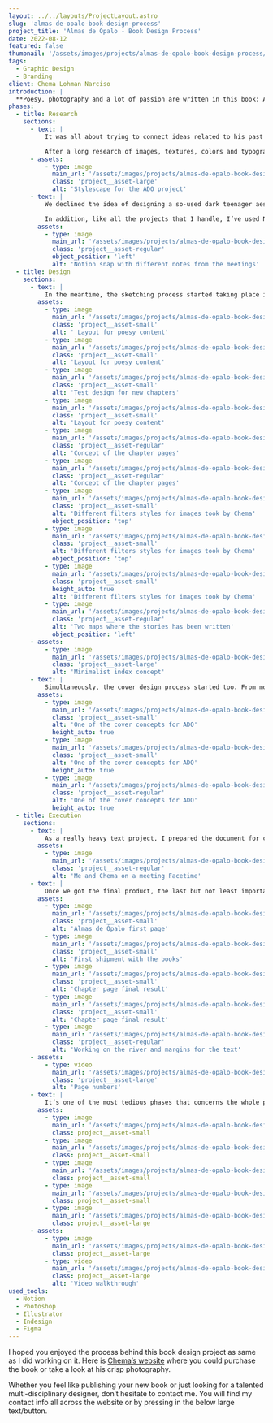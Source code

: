 ```yaml
---
layout: ../../layouts/ProjectLayout.astro
slug: 'almas-de-opalo-book-design-process'
project_title: 'Almas de Opalo - Book Design Process'
date: 2022-08-12
featured: false
thumbnail: '/assets/images/projects/almas-de-opalo-book-design-process/ado-phtshot-11-crop.jpg'
tags:
  - Graphic Design
  - Branding
client: Chema Lohman Narciso
introduction: |
  **Poesy, photography and a lot of passion are written in this book: Almas de Opalo (Opal’s souls). Chema Lohman Narciso (Chema for friends), a talented writer, enjoying every time he has the opportunity to simple, writing down his thoughts and feelings trying to share them with people that surround him; ended releasing his first hand-carrying book, confiding its design process in me. So, what a better challenge to test my book design skills mixed with different knowledge from all my fields than building that tiny but plenty of emotions pocketbook.**
phases:
  - title: Research
    sections:
      - text: |
          It was all about trying to connect ideas related to his past and graphically trying to express the content of his stories in an abstract way. We had a long initial Onboarding meeting, concreting all the requirements for the project and trying to filter as much as possible to make the research phase easy-going.

          After a long research of images, textures, colors and typographies, I’ve created a stylescape with all the essence of the project trying to show to the client the same point of view that I had and then mixing opinions for creating the unique project’s creative direction to follow.
      - assets:
          - type: image
            main_url: '/assets/images/projects/almas-de-opalo-book-design-process/ado-stylescape'
            class: 'project__asset-large'
            alt: 'Stylescape for the ADO project'
      - text: |
          We declined the idea of designing a so-used dark teenager aesthetic, and tried to experiment more with big headers and broken layouts, mixing what works with a pinch of experimentation.

          In addition, like all the projects that I handle, I’ve used Notion for organizing, tracking and managing them, from the very early phase of the project until the end.
        assets:
          - type: image
            main_url: '/assets/images/projects/almas-de-opalo-book-design-process/ado-notion-process'
            class: 'project__asset-regular'
            object_position: 'left'
            alt: 'Notion snap with different notes from the meetings'
  - title: Design
    sections:
      - text: |
          In the meantime, the sketching process started taking place into creating different layouts for the various pages and sections of the book. Trying different page sizes, comparing them with other similar pocketbooks size, and printing them for a better perspective on how they will really look on hands.
        assets:
          - type: image
            main_url: '/assets/images/projects/almas-de-opalo-book-design-process/ado-sketch-process-1'
            class: 'project__asset-small'
            alt: ' Layout for poesy content'
          - type: image
            main_url: '/assets/images/projects/almas-de-opalo-book-design-process/ado-sketch-process-2'
            class: 'project__asset-small'
            alt: 'Layout for poesy content'
          - type: image
            main_url: '/assets/images/projects/almas-de-opalo-book-design-process/ado-sketch-process-3'
            class: 'project__asset-small'
            alt: 'Test design for new chapters'
          - type: image
            main_url: '/assets/images/projects/almas-de-opalo-book-design-process/ado-sketch-process-4'
            class: 'project__asset-small'
            alt: 'Layout for poesy content'
          - type: image
            main_url: '/assets/images/projects/almas-de-opalo-book-design-process/ado-book-section-mockup'
            class: 'project__asset-regular'
            alt: 'Concept of the chapter pages'
          - type: image
            main_url: '/assets/images/projects/almas-de-opalo-book-design-process/ado-book-section-mockup-02'
            class: 'project__asset-regular'
            alt: 'Concept of the chapter pages'
          - type: image
            main_url: '/assets/images/projects/almas-de-opalo-book-design-process/ado-styled-pictures-1'
            class: 'project__asset-small'
            alt: 'Different filters styles for images took by Chema'
            object_position: 'top'
          - type: image
            main_url: '/assets/images/projects/almas-de-opalo-book-design-process/ado-styled-pictures-2'
            class: 'project__asset-small'
            alt: 'Different filters styles for images took by Chema'
            object_position: 'top'
          - type: image
            main_url: '/assets/images/projects/almas-de-opalo-book-design-process/ado-styled-pictures-3'
            class: 'project__asset-small'
            height_auto: true
            alt: 'Different filters styles for images took by Chema'
          - type: image
            main_url: '/assets/images/projects/almas-de-opalo-book-design-process/ado-paper-prototype'
            class: 'project__asset-regular'
            alt: 'Two maps where the stories has been written'
            object_position: 'left'
      - assets:
          - type: image
            main_url: '/assets/images/projects/almas-de-opalo-book-design-process/ado-index-first-try'
            class: 'project__asset-large'
            alt: 'Minimalist index concept'
      - text: |
          Simultaneously, the cover design process started too. From more simplistic ideas to more sophisticated ones as you can see in the images. The cover design process took about 3 weeks in total. I think it’s not about time but trying and trying different ideas, emptying your mind for a short and then, you will find the right one, for sure.
        assets:
          - type: image
            main_url: '/assets/images/projects/almas-de-opalo-book-design-process/ado-first-cover-book-proposals-2'
            class: 'project__asset-small'
            alt: 'One of the cover concepts for ADO'
            height_auto: true
          - type: image
            main_url: '/assets/images/projects/almas-de-opalo-book-design-process/ado-first-cover-book-proposals-1'
            class: 'project__asset-small'
            alt: 'One of the cover concepts for ADO'
            height_auto: true
          - type: image
            main_url: '/assets/images/projects/almas-de-opalo-book-design-process/ado-first-cover-book-proposals-3'
            class: 'project__asset-regular'
            alt: 'One of the cover concepts for ADO'
            height_auto: true
  - title: Execution
    sections:
      - text: |
          As a really heavy text project, I prepared the document for creating an easy workflow for adding text and automatically creating new pages as needed, with the InDesign flowing text feature. And it really helped me a lot. Nonetheless, I had to do so many tweaks by myself due to the special layout design of the book for getting the desired final result.
        assets:
          - type: image
            main_url: '/assets/images/projects/almas-de-opalo-book-design-process/ado-selfie-process'
            class: 'project__asset-regular'
            alt: 'Me and Chema on a meeting Facetime'
      - text: |
          Once we got the final product, the last but not least important phase started: printing, correcting and paying attention to not passing any little detail that could ruin the work.
        assets:
          - type: image
            main_url: '/assets/images/projects/almas-de-opalo-book-design-process/ado-inside-first-page'
            class: 'project__asset-small'
            alt: 'Almas de Ópalo first page'
          - type: image
            main_url: '/assets/images/projects/almas-de-opalo-book-design-process/ado-merch-pic'
            class: 'project__asset-small'
            alt: 'First shipment with the books'
          - type: image
            main_url: '/assets/images/projects/almas-de-opalo-book-design-process/ado-phtshot-8'
            class: 'project__asset-small'
            alt: 'Chapter page final result'
          - type: image
            main_url: '/assets/images/projects/almas-de-opalo-book-design-process/ado-phtshot-7'
            class: 'project__asset-small'
            alt: 'Chapter page final result'
          - type: image
            main_url: '/assets/images/projects/almas-de-opalo-book-design-process/ado-sketches'
            class: 'project__asset-regular'
            alt: 'Working on the river and margins for the text'
      - assets:
          - type: video
            main_url: '/assets/images/projects/almas-de-opalo-book-design-process/ado-page-numbers.mp4'
            class: 'project__asset-large'
            alt: 'Page numbers'
      - text: |
          It’s one of the most tedious phases that concerns the whole project, and in this case, as both me and my client were so perfectionists with the little details, it took us longer than expected, but the effort was worth it.
        assets:
          - type: image
            main_url: '/assets/images/projects/almas-de-opalo-book-design-process/ado-phtshot-1'
            class: project__asset-small
          - type: image
            main_url: '/assets/images/projects/almas-de-opalo-book-design-process/ado-phtshot-2'
            class: project__asset-small
          - type: image
            main_url: '/assets/images/projects/almas-de-opalo-book-design-process/ado-phtshot-3'
            class: project__asset-small
          - type: image
            main_url: '/assets/images/projects/almas-de-opalo-book-design-process/ado-phtshot-5'
            class: project__asset-small
          - type: image
            main_url: '/assets/images/projects/almas-de-opalo-book-design-process/ado-phtshot-19'
            class: project__asset-large
      - assets:
          - type: image
            main_url: '/assets/images/projects/almas-de-opalo-book-design-process/ado-phtshot-15-crop'
            class: project__asset-large
          - type: video
            main_url: '/assets/images/projects/almas-de-opalo-book-design-process/ado-video-walkthrough.mp4'
            class: project__asset-large
            alt: 'Video walkthrough'
used_tools:
  - Notion
  - Photoshop
  - Illustrator
  - Indesign
  - Figma
---
```


I hoped you enjoyed the process behind this book design project as same as I did working on it. Here is [Chema’s website](https://www.lohmannarciso.com) where you could purchase the book or take a look at his crisp photography.

Whether you feel like publishing your new book or just looking for a talented multi-disciplinary designer, don’t hesitate to contact me. You will find my contact info all across the website or by pressing in the below large text/button.

